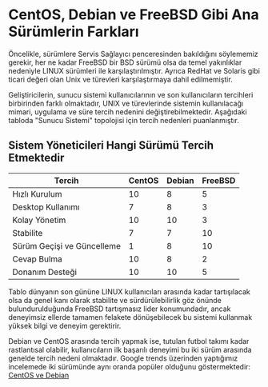 # CentOS, Debian ve FreeBSD Gibi Ana Sürümlerin Farkları

Öncelikle, sürümlere Servis Sağlayıcı penceresinden bakıldığını söylememiz gerekir, her ne kadar FreeBSD bir BSD sürümü olsa da temel yakınlıklar nedeniyle LINUX sürümleri ile karşılaştırılmıştır. Ayrıca RedHat ve Solaris gibi ticari değeri olan Unix ve türevleri karşılaştırmaya dahil edilmemiştir.

Geliştiricilerin, sunucu sistemi kullanıcılarının ve son kullanıcıların tercihleri birbirinden farklı olmaktadır, UNIX ve türevlerinde sistemin kullanılacağı mimari, uygulama ve süre tercih nedenini değiştirebilmektedir. Aşağıdaki tabloda "Sunucu Sistemi" topolojisi için tercih nedenleri puanlanmıştır.

## Sistem Yöneticileri Hangi Sürümü Tercih Etmektedir

|Tercih| CentOS | Debian | FreeBSD |
| -- | -- | -- | -- |
|Hızlı Kurulum | 10 | 8 | 5 |
| Desktop Kullanımı | 7 | 8 | 3 | 
| Kolay Yönetim | 10 | 10 | 3 |
| Stabilite | 7 | 7 | 10 |
| Sürüm Geçişi ve Güncelleme | 1 | 8 | 10 |
| Cevap Bulma | 10 | 8 | 2 |
| Donanım Desteği | 10 | 10 | 5 |


Tablo dünyanın son gününe LINUX kullanıcıları arasında kadar tartışılacak olsa da genel kanı olarak stabilite ve sürdürülebilirlik göz önünde bulundurulduğunda FreeBSD tartışmasız lider konumundadır, ancak deneyimsiz ellerde tamamen felakete dönüşebilecek bu sistemi kullanmak yüksek bilgi ve deneyim gerektirir. 

Debian ve CentOS arasında tercih yapmak ise, tutulan futbol takımı kadar rastlantısal olabilir, kullanıcıların ilk başarılı deneyimi bu iki sürüm arasında genelde tercih nedeni olmaktadır. Google trends üzerinden yaptığımız incelemede iki sürümünde aynı oranda popüler olduğunu göstermektedir:
[CentOS ve Debian](capture_001_09112015_040419.jpg)


